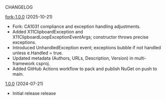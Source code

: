 CHANGELOG

[fork-1.0.0] (2025-10-21)

- Fork: CA1031 compliance and exception handling adjustments.
- Added X11ClipboardException and X11ClipboardLoopExceptionEventArgs; constructor throws precise exceptions.
- Introduced UnhandledException event; exceptions bubble if not handled unless e.Handled = true.
- Updated metadata (Authors, URLs, Description, Version) in multi-framework csproj.
- Added GitHub Actions workflow to pack and publish NuGet on push to main.

[1.0.0] (2024-07-21)

- Initial release release



[unreleased]: https://github.com/jinek/Medo.X11Clipboard
[1.0.0]: https://www.nuget.org/packages/Medo.X11Clipboard/1.0.0
[fork-1.0.0]: https://www.nuget.org/packages/jinek.X11Clipboard.Fork/1.0.0
